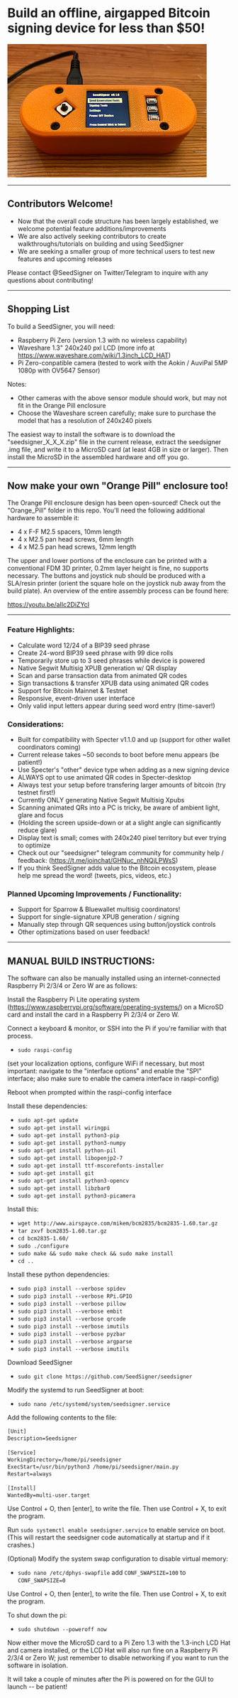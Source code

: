 # Build an offline, airgapped Bitcoin signing device for less than $50!

![Image of SeedSigner in an Orange Pill enclosure](https://github.com/SeedSigner/seedsigner/blob/main/Orange_Pill.JPG)

---------------

## Contributors Welcome!

* Now that the overall code structure has been largely established, we welcome potential feature additions/improvements
* We are also actively seeking contributors to create walkthroughs/tutorials on building and using SeedSigner
* We are seeking a smaller group of more technical users to test new features and upcoming releases

Please contact @SeedSigner on Twitter/Telegram to inquire with any questions about contributing!

---------------

## Shopping List

To build a SeedSigner, you will need:

* Raspberry Pi Zero (version 1.3 with no wireless capability)
* Waveshare 1.3" 240x240 pxl LCD (more info at https://www.waveshare.com/wiki/1.3inch_LCD_HAT)
* Pi Zero-conpatible camera (tested to work with the Aokin / AuviPal 5MP 1080p with OV5647 Sensor)

Notes:
* Other cameras with the above sensor module should work, but may not fit in the Orange Pill enclosure
* Choose the Waveshare screen carefully; make sure to purchase the model that has a resolution of 240x240 pixels

The easiest way to install the software is to download the "seedsigner_X_X_X.zip" file in the current release, extract the seedsigner .img file, and write it to a MicroSD card (at least 4GB in size or larger). Then install the MicroSD in the assembled hardware and off you go.

---------------

## Now make your own "Orange Pill" enclosure too!

The Orange Pill enclosure design has been open-sourced! Check out the "Orange_Pill" folder in this repo. You'll need the following additional hardware to assemble it:

* 4 x F-F M2.5 spacers, 10mm length
* 4 x M2.5 pan head screws, 6mm length
* 4 x M2.5 pan head screws, 12mm length

The upper and lower portions of the enclosure can be printed with a conventional FDM 3D printer, 0.2mm layer height is fine, no supports necessary. The buttons and joystick nub should be produced with a SLA/resin printer (orient the square hole on the joystick nub away from the build plate). An overview of the entire assembly process can be found here:

https://youtu.be/aIIc2DiZYcI

---------------

### Feature Highlights:
* Calculate word 12/24 of a BIP39 seed phrase
* Create 24-word BIP39 seed phrase with 99 dice rolls
* Temporarily store up to 3 seed phrases while device is powered
* Native Segwit Multisig XPUB generation w/ QR display
* Scan and parse transaction data from animated QR codes
* Sign transactions & transfer XPUB data using animated QR codes
* Support for Bitcoin Mainnet & Testnet
* Responsive, event-driven user interface
* Only valid input letters appear during seed word entry (time-saver!)

### Considerations:
* Built for compatibility with Specter v1.1.0 and up (support for other wallet coordinators coming)
* Current release takes ~50 seconds to boot before menu appears (be patient!)
* Use Specter's "other" device type when adding as a new signing device
* ALWAYS opt to use animated QR codes in Specter-desktop
* Always test your setup before transfering larger amounts of bitcoin (try testnet first!)
* Currently ONLY generating Native Segwit Multisig Xpubs
* Scanning animated QRs into a PC is tricky, be aware of ambient light, glare and focus
* (Holding the screen upside-down or at a slight angle can significantly reduce glare)
* Display text is small; comes with 240x240 pixel territory but ever trying to optimize
* Check out our "seedsigner" telegram community for community help / feedback: (https://t.me/joinchat/GHNuc_nhNQjLPWsS)
* If you think SeedSigner adds value to the Bitcoin ecosystem, please help me spread the word! (tweets, pics, videos, etc.)

### Planned Upcoming Improvements / Functionality:
* Support for Sparrow & Bluewallet multisig coordinators!
* Support for single-signature XPUB generation / signing
* Manually step through QR sequences using button/joystick controls
* Other optimizations based on user feedback!

---------------

## MANUAL BUILD INSTRUCTIONS:

The software can also be manually installed using an internet-connected Raspberry Pi 2/3/4 or Zero W are as follows:

Install the Raspberry Pi Lite operating system (https://www.raspberrypi.org/software/operating-systems/) on a MicroSD card and install the card in a Raspberry Pi 2/3/4 or Zero W.

Connect a keyboard & monitor, or SSH into the Pi if you're familiar with that process.

* `sudo raspi-config`

(set your localization options, configure WiFi if necessary, but most important: navigate to the "interface options" and enable the "SPI" interface; also make sure to enable the camera interface in raspi-config)

Reboot when prompted within the raspi-config interface

Install these dependencies:
* `sudo apt-get update`
* `sudo apt-get install wiringpi`
* `sudo apt-get install python3-pip`
* `sudo apt-get install python3-numpy`
* `sudo apt-get install python-pil`
* `sudo apt-get install libopenjp2-7`
* `sudo apt-get install ttf-mscorefonts-installer`
* `sudo apt-get install git`
* `sudo apt-get install python3-opencv`
* `sudo apt-get install libzbar0`
* `sudo apt-get install python3-picamera`

Install this:
* `wget http://www.airspayce.com/mikem/bcm2835/bcm2835-1.60.tar.gz`
* `tar zxvf bcm2835-1.60.tar.gz`
* `cd bcm2835-1.60/`
* `sudo ./configure`
* `sudo make && sudo make check && sudo make install`
* `cd ..`

Install these python dependencies:
* `sudo pip3 install --verbose spidev`
* `sudo pip3 install --verbose RPi.GPIO`
* `sudo pip3 install --verbose pillow`
* `sudo pip3 install --verbose embit`
* `sudo pip3 install --verbose qrcode`
* `sudo pip3 install --verbose imutils`
* `sudo pip3 install --verbose pyzbar`
* `sudo pip3 install --verbose argparse`
* `sudo pip3 install --verbose imutils`

Download SeedSigner
* `sudo git clone https://github.com/SeedSigner/seedsigner`

Modify the systemd to run SeedSigner at boot:
* `sudo nano /etc/systemd/system/seedsigner.service`

Add the following contents to the file:
```
[Unit]
Description=Seedsigner

[Service]
WorkingDirectory=/home/pi/seedsigner
ExecStart=/usr/bin/python3 /home/pi/seedsigner/main.py
Restart=always

[Install]
WantedBy=multi-user.target
```

Use Control + O, then [enter], to write the file.
Then use Control + X, to exit the program.

Run `sudo systemctl enable seedsigner.service` to enable service on boot. (This will restart the seedsigner code automatically at startup and if it crashes.)

(Optional) Modify the system swap configuration to disable virtual memory:
* `sudo nano /etc/dphys-swapfile`
add `CONF_SWAPSIZE=100` to `CONF_SWAPSIZE=0`

Use Control + O, then [enter], to write the file.
Then use Control + X, to exit the program.

To shut down the pi:
* `sudo shutdown --poweroff now`

Now either move the MicroSD card to a Pi Zero 1.3 with the 1.3-inch LCD Hat and camera installed, or the LCD Hat will also run fine on a Raspberry Pi 2/3/4 or Zero W; just remember to disable networking if you want to run the software in isolation.

It will take a couple of minutes after the Pi is powered on for the GUI to launch -- be patient!
